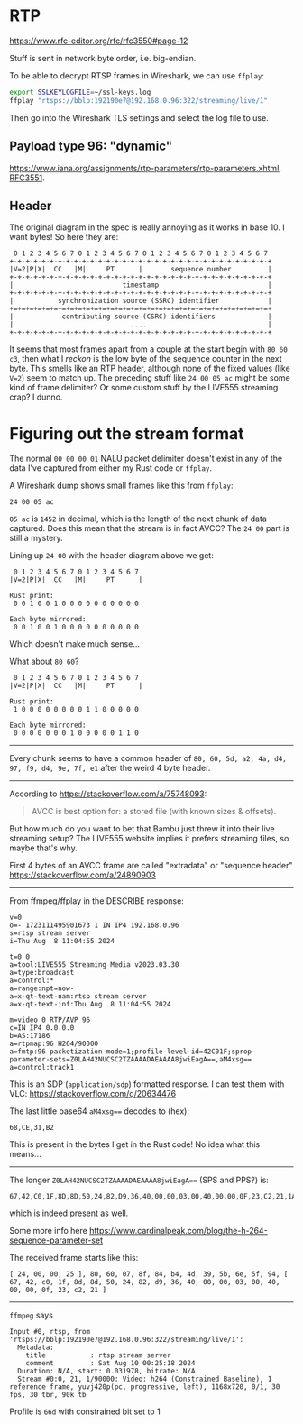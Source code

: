 # RTP

<https://www.rfc-editor.org/rfc/rfc3550#page-12>

Stuff is sent in network byte order, i.e. big-endian.

To be able to decrypt RTSP frames in Wireshark, we can use `ffplay`:

```bash
export SSLKEYLOGFILE=~/ssl-keys.log
ffplay "rtsps://bblp:192190e7@192.168.0.96:322/streaming/live/1"
```

Then go into the Wireshark TLS settings and select the log file to use.

## Payload type 96: "dynamic"

<https://www.iana.org/assignments/rtp-parameters/rtp-parameters.xhtml>,
[RFC3551](https://www.rfc-editor.org/rfc/rfc3551.html).

## Header

The original diagram in the spec is really annoying as it works in base 10. I want bytes! So here
they are:

```
 0 1 2 3 4 5 6 7 0 1 2 3 4 5 6 7 0 1 2 3 4 5 6 7 0 1 2 3 4 5 6 7
+-+-+-+-+-+-+-+-+-+-+-+-+-+-+-+-+-+-+-+-+-+-+-+-+-+-+-+-+-+-+-+-+
|V=2|P|X|  CC   |M|     PT      |       sequence number         |
+-+-+-+-+-+-+-+-+-+-+-+-+-+-+-+-+-+-+-+-+-+-+-+-+-+-+-+-+-+-+-+-+
|                           timestamp                           |
+-+-+-+-+-+-+-+-+-+-+-+-+-+-+-+-+-+-+-+-+-+-+-+-+-+-+-+-+-+-+-+-+
|           synchronization source (SSRC) identifier            |
+=+=+=+=+=+=+=+=+=+=+=+=+=+=+=+=+=+=+=+=+=+=+=+=+=+=+=+=+=+=+=+=+
|            contributing source (CSRC) identifiers             |
|                             ....                              |
+-+-+-+-+-+-+-+-+-+-+-+-+-+-+-+-+-+-+-+-+-+-+-+-+-+-+-+-+-+-+-+-+
```

It seems that most frames apart from a couple at the start begin with `80 60 c3`, then what I
_reckon_ is the low byte of the sequence counter in the next byte. This smells like an RTP header,
although none of the fixed values (like `V=2`) seem to match up. The preceding stuff like
`24 00 05 ac` might be some kind of frame delimiter? Or some custom stuff by the LIVE555 streaming
crap? I dunno.

# Figuring out the stream format

The normal `00 00 00 01` NALU packet delimiter doesn't exist in any of the data I've captured from
either my Rust code or `ffplay`.

A Wireshark dump shows small frames like this from `ffplay`:

```
24 00 05 ac
```

`05 ac` is `1452` in decimal, which is the length of the next chunk of data captured. Does this mean
that the stream is in fact AVCC? The `24 00` part is still a mystery.

Lining up `24 00` with the header diagram above we get:

```
 0 1 2 3 4 5 6 7 0 1 2 3 4 5 6 7
|V=2|P|X|  CC   |M|     PT      |

Rust print:
 0 0 1 0 0 1 0 0 0 0 0 0 0 0 0 0

Each byte mirrored:
 0 0 1 0 0 1 0 0 0 0 0 0 0 0 0 0
```

Which doesn't make much sense...

What about `80 60`?

```
 0 1 2 3 4 5 6 7 0 1 2 3 4 5 6 7
|V=2|P|X|  CC   |M|     PT      |

Rust print:
 1 0 0 0 0 0 0 0 0 1 1 0 0 0 0 0

Each byte mirrored:
 0 0 0 0 0 0 0 1 0 0 0 0 0 1 1 0
```

---

Every chunk seems to have a common header of `80, 60, 5d, a2, 4a, d4, 97, f9, d4, 9e, 7f, e1` after
the weird 4 byte header.

---

According to <https://stackoverflow.com/a/75748093>:

> AVCC is best option for: a stored file (with known sizes & offsets).

But how much do you want to bet that Bambu just threw it into their live streaming setup? The
LIVE555 website implies it prefers streaming files, so maybe that's why.

First 4 bytes of an AVCC frame are called "extradata" or "sequence header"
<https://stackoverflow.com/a/24890903>

---

From ffmpeg/ffplay in the DESCRIBE response:

```
v=0
o=- 1723111495901673 1 IN IP4 192.168.0.96
s=rtsp stream server
i=Thu Aug  8 11:04:55 2024

t=0 0
a=tool:LIVE555 Streaming Media v2023.03.30
a=type:broadcast
a=control:*
a=range:npt=now-
a=x-qt-text-nam:rtsp stream server
a=x-qt-text-inf:Thu Aug  8 11:04:55 2024

m=video 0 RTP/AVP 96
c=IN IP4 0.0.0.0
b=AS:17186
a=rtpmap:96 H264/90000
a=fmtp:96 packetization-mode=1;profile-level-id=42C01F;sprop-parameter-sets=Z0LAH42NUCSC2TZAAAADAEAAAA8jwiEagA==,aM4xsg==
a=control:track1
```

This is an SDP (`application/sdp`) formatted response. I can test them with VLC:
<https://stackoverflow.com/q/20634476>

The last little base64 `aM4xsg==` decodes to (hex):

```
68,CE,31,B2
```

This is present in the bytes I get in the Rust code! No idea what this means...

---

The longer `Z0LAH42NUCSC2TZAAAADAEAAAA8jwiEagA==` (SPS and PPS?) is:

```
67,42,C0,1F,8D,8D,50,24,82,D9,36,40,00,00,03,00,40,00,00,0F,23,C2,21,1A,80
```

which is indeed present as well.

Some more info here <https://www.cardinalpeak.com/blog/the-h-264-sequence-parameter-set>

The received frame starts like this:

```
[ 24, 00, 00, 25 ], 80, 60, 07, 8f, 84, b4, 4d, 39, 5b, 6e, 5f, 94, [ 67, 42, c0, 1f, 8d, 8d, 50, 24, 82, d9, 36, 40, 00, 00, 03, 00, 40, 00, 00, 0f, 23, c2, 21 ]
```

---

`ffmpeg` says

```
Input #0, rtsp, from 'rtsps://bblp:192190e7@192.168.0.96:322/streaming/live/1':
  Metadata:
    title           : rtsp stream server
    comment         : Sat Aug 10 00:25:18 2024
  Duration: N/A, start: 0.031978, bitrate: N/A
  Stream #0:0, 21, 1/90000: Video: h264 (Constrained Baseline), 1 reference frame, yuvj420p(pc, progressive, left), 1168x720, 0/1, 30 fps, 30 tbr, 90k tb
```

Profile is `66d` with constrained bit set to 1
